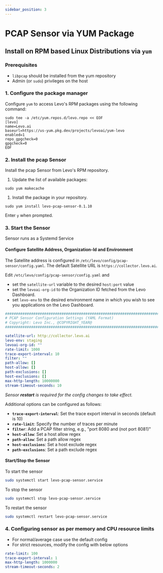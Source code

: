 ```yaml
---
sidebar_position: 3
---
```


# PCAP Sensor via YUM Package

## Install on RPM based Linux Distributions via `yum`

### Prerequisites
- `libpcap` should be installed from the yum repository
- Admin (or `sudo`) privileges on the host

### 1. Configure the package manager

Configure `yum` to access Levo's RPM packages using the following command:

```shell
sudo tee -a /etc/yum.repos.d/levo.repo << EOF
[levo]
name=Levo.ai
baseurl=https://us-yum.pkg.dev/projects/levoai/yum-levo
enabled=1
repo_gpgcheck=0
gpgcheck=0
EOF
```

### 2. Install the pcap Sensor

Install the pcap Sensor from Levo's RPM repository.

1. Update the list of available packages:
  ```shell
  sudo yum makecache
  ```

1. Install the package in your repository.
  ```shell
  sudo yum install levo-pcap-sensor-0.1.10
  ```

Enter `y` when prompted.

### 3. Start the Sensor

Sensor runs as a Systemd Service

#### Configure Satellite Address, Organization-Id and Environment

The Satellite address is configured in `/etc/levo/config/pcap-sensor/config.yaml`. The default Satellite URL is `https://collector.levo.ai`.

Edit `/etc/levo/config/pcap-sensor/config.yaml` and
  - set the `satellite-url` variable to the desired `host:port` value
  - set the `levoai-org-id` to the Organization ID fetched from the Levo Dashboard.
  - set `levo-env` to the desired environment name in which you wish to see you applications on the Levo Dashboard.

```yaml
##############################################################################################
# PCAP Sensor Configuration Settings (YAML Format)
# Copyright: Levo Inc., @COPYRIGHT_YEAR@
##############################################################################################

satellite-url: http://collector.levo.ai
levo-env: staging
levoai-org-id: ""
rate-limit: 1000
trace-export-interval: 10
filter: ""
path-allow: []
host-allow: []
path-exclusions: []
host-exclusions: []
max-http-length: 10000000
stream-timeout-seconds: 10
```

*Sensor **restart** is required for the config changes to take effect.*

Additional options can be configured as follows:
  - **`trace-export-interval`**: Set the trace export interval in seconds (default is 10)
  - **`rate-limit`**: Specify the number of traces per minute
  - **`filter`**: Add a PCAP filter string, e.g., "port 8080 and (not port 8081)"
  - **`host-allow`**: Set a host allow regex
  - **`path-allow`**: Set a path allow regex
  - **`host-exclusions`**: Set a host exclude regex
  - **`path-exclusions`**: Set a path exclude regex
 

#### Start/Stop the Sensor

To start the sensor
```bash
sudo systemctl start levo-pcap-sensor.service
```

To stop the sensor
```bash
sudo systemctl stop levo-pcap-sensor.service
```

To restart the sensor
```bash
sudo systemctl restart levo-pcap-sensor.service
```

### 4. Configuring sensor as per memory and CPU resource limits

- For normal/average case use the default config
- For strict resources, modify the config with below options
```yaml
rate-limit: 100
trace-export-interval: 1
max-http-length: 1000000
stream-timeout-seconds: 2
```